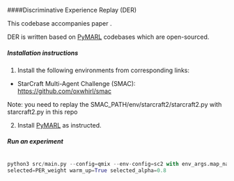 ####Discriminative Experience Replay (DER)

This codebase accompanies paper <Discriminative Experience Replay for Efficient Multi-agent Reinforcement Learning>.

DER is written based on  [PyMARL](https://github.com/oxwhirl/pymarl) codebases which are open-sourced.

##### Installation instructions

1. Install the following environments from corresponding links:

- StarCraft Multi-Agent Challenge (SMAC): https://github.com/oxwhirl/smac

Note: you need to replay the SMAC_PATH/env/starcraft2/starcraft2.py with starcraft2.py in this repo

2. Install [PyMARL](https://github.com/oxwhirl/pymarl)  as instructed.

##### Run an experiment

```python

python3 src/main.py --config=qmix --env-config=sc2 with env_args.map_name=MMM2 learner=q_divide_learner \
selected=PER_weight warm_up=True selected_alpha=0.8
```

